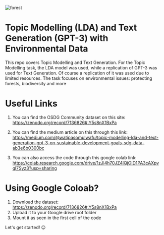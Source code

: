 
![forest](https://user-images.githubusercontent.com/39279950/207899157-43eca06f-7dc3-4c71-9a60-2dd93cb7502e.png)

# Topic Modelling (LDA) and Text Generation (GPT-3) with Environmental Data
This repo covers Topic Modelling and Text Generation. For the Topic Modelling task, the LDA model was used, while a replication of GPT-3  was used for Text Generation. Of course a replication of it was used due to limited resources. The task focuses on environmental issues: protecting forests, biodiversity and more
# Useful Links
1. You can find the OSDG Community dataset on this site: https://zenodo.org/record/7136826#.Y5s8nX1BxPa

2. You can find the medium article on this through this link: https://medium.com/@watipasomulwafu/topic-modelling-lda-and-text-generation-gpt-3-on-sustainable-development-goals-sdg-data-ab3e6b0300bc

3. You can also access the code through this google colab link: https://colab.research.google.com/drive/1zJl4h70JZ4lQjOiD1PA3cAXpvql7Syz3?usp=sharing

# Using Google Coloab?
1. Download the dataset: https://zenodo.org/record/7136826#.Y5s8nX1BxPa
2. Upload it to your Google drive root folder
3. Mount it as seen in the first cell of the code

Let's get started! :wink:
